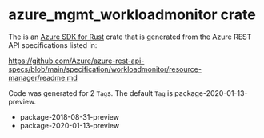 # azure_mgmt_workloadmonitor crate

The is an [Azure SDK for Rust](https://github.com/Azure/azure-sdk-for-rust) crate that is generated from the Azure REST API specifications listed in:

https://github.com/Azure/azure-rest-api-specs/blob/main/specification/workloadmonitor/resource-manager/readme.md

Code was generated for 2 `Tag`s. The default `Tag` is package-2020-01-13-preview.


- package-2018-08-31-preview
- package-2020-01-13-preview